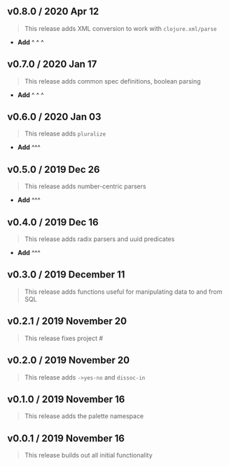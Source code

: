 ## v0.8.0 / 2020 Apr 12

> This release adds XML conversion to work with `clojure.xml/parse`

* **Add** ^ ^ ^

## v0.7.0 / 2020 Jan 17

> This release adds common spec definitions, boolean parsing

* **Add** ^ ^ ^

## v0.6.0 / 2020 Jan 03

> This release adds `pluralize`

* **Add** ^^^

## v0.5.0 / 2019 Dec 26

> This release adds number-centric parsers

* **Add** ^^^

## v0.4.0 / 2019 Dec 16

> This release adds radix parsers and uuid predicates

* **Add** ^^^

## v0.3.0 / 2019 December 11

> This release adds functions useful for manipulating data to and from SQL

## v0.2.1 / 2019 November 20

> This release fixes project #

## v0.2.0 / 2019 November 20

> This release adds `->yes-no` and `dissoc-in`

## v0.1.0 / 2019 November 16

> This release adds the palette namespace

## v0.0.1 / 2019 November 16

> This release builds out all initial functionality
